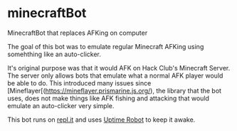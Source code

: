 # minecraftBot
MinecraftBot that replaces AFKing on computer

The goal of this bot was to emulate regular Minecraft AFKing using somehthing like an auto-clicker.

It's original purpose was that it would AFK on Hack Club's Minecraft Server.  The server only allows bots that emulate what a normal AFK player would be able to do. This introduced many issues since [Mineflayer[(https://mineflayer.prismarine.js.org/), the library that the bot uses, does not make things like AFK fishing and attacking that would emulate an auto-clicker very simple. 

This bot runs on [repl.it](https://repl.it) and uses [Uptime Robot](https://uptimerobot.com) to keep it awake.
